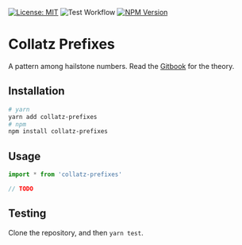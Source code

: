 [![License: MIT](https://img.shields.io/badge/license-MIT-yellow.svg)](https://opensource.org/licenses/MIT)
![Test Workflow](https://github.com/collatz-prefixes/collatz-prefixes-typescript/actions/workflows/test.yml/badge.svg?branch=main)
[![NPM Version](https://img.shields.io/npm/v/collatz-prefixes?logo=npm)](https://www.npmjs.com/package/collatz-prefixes)

# Collatz Prefixes

A pattern among hailstone numbers. Read the [Gitbook](https://erhany96.gitbook.io/collatz-prefixes) for the theory.

## Installation

```bash
# yarn
yarn add collatz-prefixes
# npm
npm install collatz-prefixes
```

## Usage

```ts
import * from 'collatz-prefixes'

// TODO
```

## Testing

Clone the repository, and then `yarn test`.
